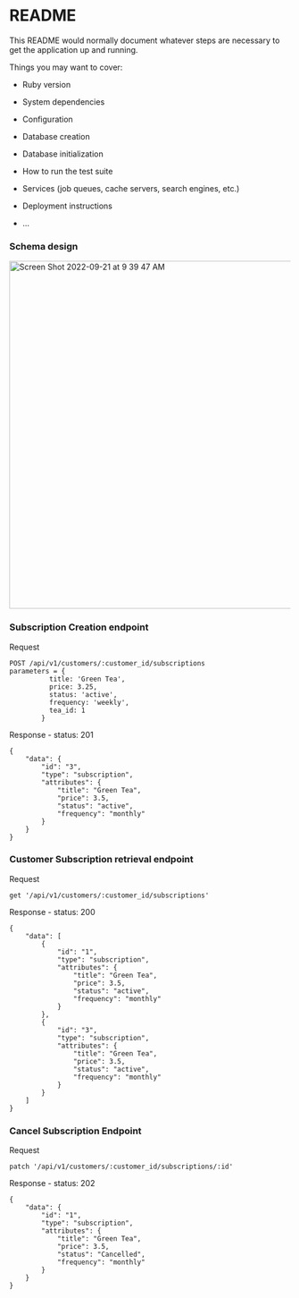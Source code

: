# README

This README would normally document whatever steps are necessary to get the
application up and running.

Things you may want to cover:

* Ruby version

* System dependencies

* Configuration

* Database creation

* Database initialization

* How to run the test suite

* Services (job queues, cache servers, search engines, etc.)

* Deployment instructions

* ...

### Schema design
<img width="622" alt="Screen Shot 2022-09-21 at 9 39 47 AM" src="https://user-images.githubusercontent.com/60715457/191549065-3077183e-911f-4746-bedd-7b74c8baea9c.png">

### Subscription Creation endpoint
Request
```
POST /api/v1/customers/:customer_id/subscriptions
parameters = {
          title: 'Green Tea',
          price: 3.25,
          status: 'active',
          frequency: 'weekly',
          tea_id: 1
        }
```
Response - status: 201
```
{
    "data": {
        "id": "3",
        "type": "subscription",
        "attributes": {
            "title": "Green Tea",
            "price": 3.5,
            "status": "active",
            "frequency": "monthly"
        }
    }
}
```

### Customer Subscription retrieval endpoint
Request
```
get '/api/v1/customers/:customer_id/subscriptions'
```
Response - status: 200
```
{
    "data": [
        {
            "id": "1",
            "type": "subscription",
            "attributes": {
                "title": "Green Tea",
                "price": 3.5,
                "status": "active",
                "frequency": "monthly"
            }
        },
        {
            "id": "3",
            "type": "subscription",
            "attributes": {
                "title": "Green Tea",
                "price": 3.5,
                "status": "active",
                "frequency": "monthly"
            }
        }
    ]
}
```
### Cancel Subscription Endpoint
Request
```
patch '/api/v1/customers/:customer_id/subscriptions/:id'
```
Response - status: 202
```
{
    "data": {
        "id": "1",
        "type": "subscription",
        "attributes": {
            "title": "Green Tea",
            "price": 3.5,
            "status": "Cancelled",
            "frequency": "monthly"
        }
    }
}
```


